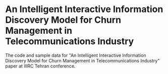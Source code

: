 # An Intelligent Interactive Information Discovery Model for Churn Management in Telecommunications Industry
The code and sample data for "An Intelligent Interactive Information Discovery Model for Churn Management in Telecommunications Industry" paper at IIIRC Tehran conference.
